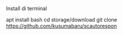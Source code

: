 Install di terminal

apt install bash
cd storage/download
git clone https://github.com/kusumabaru/scautorespon
